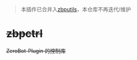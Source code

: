 > 本插件已合并入[zbputils](https://github.com/FloatTech/zbputils)，本仓库不再迭代/维护
# ~~zbpctrl~~
~~ZeroBot-Plugin 的控制库~~
